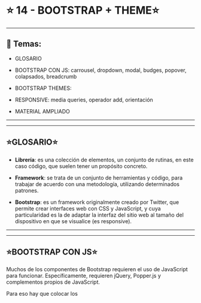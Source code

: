 # :star: 14 - BOOTSTRAP + THEME:star:

---

## :book: Temas:

- GLOSARIO

- BOOTSTRAP CON JS: carrousel, dropdown, modal, budges, popover, colapsados, breadcrumb

- BOOTSTRAP THEMES:

- RESPONSIVE: media queries, operador add, orientación

- MATERIAL AMPLIADO

---
---

## :star:GLOSARIO:star:

- **Librería**: es una colección de elementos, un conjunto de rutinas, en este caso código, que suelen tener un propósito concreto.

- **Framework**: se trata de un conjunto de herramientas y código, para trabajar de acuerdo con una metodología, utilizando determinados patrones.

- **Bootstrap**: es un framework originalmente creado por Twitter, que permite crear interfaces web con CSS y JavaScript, y cuya particularidad es la de adaptar la interfaz del sitio web al tamaño del dispositivo en que se visualice (es responsive).

---
---


## :star:BOOTSTRAP CON JS:star:

Muchos de los componentes de Bootstrap requieren el uso de JavaScript para funcionar. Específicamente, requieren jQuery, Popper.js y complementos propios de JavaScript. 

Para eso hay que colocar los <script> vistos en la clase anterior, cerca del final de las páginas, justo antes de la etiqueta de cierre </body>, para habilitarlas. jQuery debe ser lo primero, luego Popper.js, y luego nuestros complementos de JavaScript. 


## JS

Es un lenguaje con muchas posibilidades. No requiere de compilación, ya que el lenguaje funciona del lado del cliente, y los navegadores son los encargados de interpretar estos códigos.

Se utiliza para crear pequeños programas que luego son insertados en una página web, y en programas más grandes, orientados a objetos mucho más complejos. Con Javascript podemos crear diferentes efectos e interactuar con nuestros usuarios. 

##Bootstrap con JS

Para que puedas incluir en tu proyecto componentes tales como carrusel o menú con drop down, tenés que sumar al final de tus html tres links antes del cierre de la etiqueta body de la siguiente manera:

```HTML
<body> (…)
<script src="https://code.jquery.com/jquery-3.5.1.slim.min.js" integrity="sha384-DfXdz2htPH0lsSSs5nCTpuj/zy4C+OGpamoFVy38MVBnE+IbbVYUew+OrCXaRkfj" crossorigin="anonymous"></script>
<script src="https://cdn.jsdelivr.net/npm/popper.js@1.16.0/dist/umd/popper.min.js" integrity="sha384-Q6E9RHvbIyZFJoft+2mJbHaEWldlvI9IOYy5n3zV9zzTtmI3UksdQRVvoxMfooAo" crossorigin="anonymous"></script>
<script src="https://stackpath.bootstrapcdn.com/bootstrap/4.5.0/js/bootstrap.min.js" integrity="sha384-OgVRvuATP1z7JjHLkuOU7Xw704+h835Lr+6QL9UvYjZE3Ipu6Tp75j7Bh/kR0JKI" crossorigin="anonymous"></script>
</body>
```



## carrousel

[Ejemplo](https://www.w3schools.com/bootstrap4/bootstrap_carousel.asp


##  dropdown

La clase **.dropdown** se usa para indicar un menú desplegable.

[Ejemplo](https://www.w3schools.com/bootstrap4/bootstrap_dropdowns.asp)

## modal

[Ejemplo](https://www.w3schools.com/bootstrap4/bootstrap_modal.asp)

## budges

```HTML
<h2>Título de ejemplo 
<span class="badge badge-secondary"> Nuevo </span> </h2>
<h3>Título de ejemplo <span class="badge badge-secondary"> Nuevo </span></h3>
```

## popover

```HTML
<div id="demo" class="collapse">
<a href="#" title="Título" data-toggle="popover" data-placement="left" data-content="Contenido">Izquierda</a>
<a href="#" title="Título" data-toggle="popover" data-placement="right" data-content="Contenido">Derecha</a>
```

## colapsados

```HTML
<button type="button" class="btn btn-primary" data-toggle="collapse" data-target="#demo">
Click acá </button>
<div id="demo" class="collapse"> Texto desplegado a continuación: Lorem ipsum dolor sit amet, consectetur adipisicing elit. </div>
```

## breadcrumb

```HTML
  <ol class="breadcrumb">
    <li class="breadcrumb-item"><a href="#">Home</a></li>
    <li class="breadcrumb-item"><a href="#">Nosotros</a></li>
    <li class="breadcrumb-item active" aria-current="page">Contacto</li>
  </ol>
```


---
---

## :star:BOOTSTRAP THEMES:star:

Son marcos construidos por expertos, que permiten tener un diseño base como una extensión de Bootstrap, especialmente para un conjunto específico de problemas. Esto significa que no sólo extiende los componentes básicos de Bootstrap, sino que también se pueden agregar componentes, utilidades y complementos completamente nuevos.


En Bootstrap 4, los temas se crean con variables Sass, mapas Sass y código CSS propio. 
No existe una hoja de estilos especial para crear temas, como sucedía en Bootstrap 3. 
Se recomienda utilizar los archivos Sass (que veremos más adelante) incluidos en Bootstrap, para reutilizar todas las variables, mapas y mixins que puedas.


Estructura de archivos:

```
tu_proyecto
  scss
    custom.css
  node_modules
    bootstrap
      js
      scss
```

- Descargar el theme

1. Busca el tema de preferencia. [Bootstrap Oficial](https://themes.getbootstrap.com/) - [Otras Páginas](https://startbootstrap.com/themes/)

2. Seleccionar el tema, y descarga el .zip a la carpeta local. [Theme de Ejemplo](https://colorlib.com/wp/template/foodeiblog/)

3. Adapta el theme a tus necesidades.

#### Editando el Theme

Tener un theme es tan simple como descargarlo, y ya se tiene una página web completa.

La magia de cada diseñador está en cambiar, agregar y adaptar a la necesidad de cada cliente, y del diseño propuesto en nuestro mockup.

Para editarlo, sólo se debe revisar cada HTML y cambiar el contenido, si se desea cambiar el diseño hay que usar el SASS.

### Ventajas

- Se crea un sitio web de una forma rápida.

- Componentes incorporados.

- Fácil manejo de cada una de las páginas.

- Responsive.

- Mobile First.

- Óptimo.

- Base para un nuevo Theme.



### Desventajas

- Se escapan detalles de diseño.

- Hay que ser muy detallista para cambiar todo el contenido del theme.

- Es complicado cambiar de versión.

- Si necesitás añadir componentes que no existen, tenés que hacerlo vos mismo/a en CSS, cuidando que mantenga coherencia con el diseño y sea responsive.


---
---

##  :star:RESPONSIVE::star:

Para aprovechar Bootstrap, es fundamental conocer y entender muy bien el responsive. Cualquier cambio que se realice altera el diseño en todos los dispositivos.

## página responsive

El sistema detecta automáticamente el ancho de la pantalla y, a partir del mismo, adapta todos los elementos de la página, desde el tamaño de letra hasta las imágenes y los menús, ofreciendo al usuario la mejor experiencia posible. 

## media queries

- Pantallas extra pequeñas (móviles) < 576px.

- Pantallas pequeñas (_sm, tablets _en vertical) ≥ 576px.

- Pantallas medianas (md, para tablets en horizontal) ≥ 768 px.

- Pantallas grandes (lg, tamaño escritorio) ≥ 992px.

- Pantallas extra grandes (xl, escritorio grande) ≥ 1200 px.

### Ejemplo

Si quisieras que en las pantallas extra pequeñas (xs) el color de fondo que aplica la clase **.miestilo** sea rojo, y para el resto de tamaños sea verde, podrías hacer:

```CSS
.miestilo {
  background-color: green;
}

@media (max-width: 768px) {
  .miestilo {
     background-color: red;
  }
}
```


Si quisieras variar la alineación del texto que se aplica en una clase, a partir de las pantallas tipo escritorio:

```CSS
.miestilo {
      text-align: center;
}

@media (max-width: 992px) {
  .miestilo {
    text-align: left;
  }
}
```

Podés también modificar el cuerpo de texto, si lo utilizás en px para diferentes pantallas:

```CSS
@media (min-width: 600px) {
   div.example {
       font-size: 80px;
   }
}

@media (max-width: 600px) {
  div.example {
    font-size: 30px;
  }
}  
```

Recuerda que esto no es necesario si utilizas el font-size en “em”.


## operador add

Podés sumar diferentes indicaciones con las Media Queries, las cuales se utilizan con el operador “and”. En este caso, el estilo que definido se reproducirá en pantallas que van de 400px a 700px:

```CSS
@media (max-width: 700px) and (min-width: 400px) {
  .miestilo {
     text-align: left;
  }
}
```



## orientación

En este caso, sólo se reproducirá el estilo si la ventana tiene un ancho de de 700px o más, y la pantalla está en formato horizontal. 

```CSS
@media (min-width: 700px) and (orientation: landscape) {
  .miestilo {
    text-align: left;
   }
}
```

### Ejemplo de media queries

Modificación de menú de posición horizontal en pantallas grandes, a vertical en pantallas chicas.

```HTML
<div class=“topnav”>
  <a href="#">Home</a>
  <a href="#">Nosotros</a>
  <a href="#">Contacto</a>
</div>
```

```CSS
/* Top navigation bar */
.topnav {
  overflow: hidden;
  background-color: #333;
}

/* Topnav links */
.topnav a {
  float: left;
  display: block;
  color: #f2f2f2;
  text-align: center;
  padding: 14px 16px;
  text-decoration: none; 
}

@media screen and (max-width: 600px) {
   .topnav a {
      float: none;
      width: 100%;
   }
}
```


Podés llegar a hacer cosas muy avanzadas y personalizar completamente el aspecto de una web según el tamaño del dispositivo.

- Cambiar el tamaño y la posición de una imagen. 

- Modificar la posición de cualquier elemento. 

- Cambiar el tamaño de letra, la fuente o su color. 

- Aplicar combinaciones de estilos avanzados. 

¡Cualquier cosa que se te ocurra!


---
---

## :star:MATERIAL AMPLIADO:star:

✦ [Font Awesome Iconos | Font Awesome Icons](https://fontawesome.com/icons)

✦ [Íconos Material Design | Material Design Icons](https://materialdesignicons.com/)

---
---
